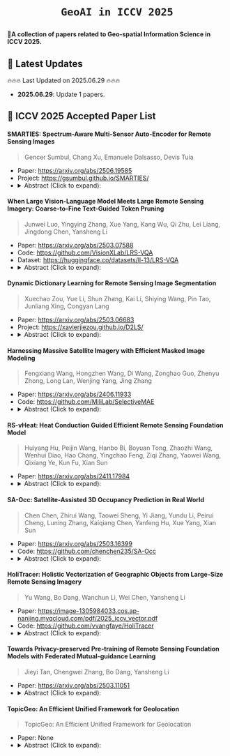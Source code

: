 # <p align=center>`GeoAI in ICCV 2025`</p>

:star2:**A collection of papers related to Geo-spatial Information Science in ICCV 2025.**

## 📢 Latest Updates
:fire::fire::fire: Last Updated on 2025.06.29 :fire::fire::fire:
- **2025.06.29**: Update 1 papers.


## :memo: ICCV 2025 Accepted Paper List



#### SMARTIES: Spectrum-Aware Multi-Sensor Auto-Encoder for Remote Sensing Images

> Gencer Sumbul, Chang Xu, Emanuele Dalsasso, Devis Tuia

* Paper: https://arxiv.org/abs/2506.19585
* Project: https://gsumbul.github.io/SMARTIES/
* <details>
    <summary>Abstract (Click to expand):</summary>
  From optical sensors to microwave radars, leveraging the complementary strengths of remote sensing (RS) sensors is crucial for achieving dense spatio-temporal monitoring of our planet. In contrast, recent deep learning models, whether task-specific or foundational, are often specific to single sensors or to fixed combinations: adapting such models to different sensory inputs requires both architectural changes and re-training, limiting scalability and generalization across multiple RS sensors. On the contrary, a single model able to modulate its feature representations to accept diverse sensors as input would pave the way to agile and flexible multi-sensor RS data processing. To address this, we introduce SMARTIES, a generic and versatile foundation model lifting sensor-specific/dependent efforts and enabling scalability and generalization to diverse RS sensors: SMARTIES projects data from heterogeneous sensors into a shared spectrum-aware space, enabling the use of arbitrary combinations of bands both for training and inference. To obtain sensor-agnostic representations, we train a single, unified transformer model reconstructing masked multi-sensor data with cross-sensor token mixup. On both single- and multi-modal tasks across diverse sensors, SMARTIES outperforms previous models that rely on sensor-specific pertaining. 
  </details>


#### When Large Vision-Language Model Meets Large Remote Sensing Imagery: Coarse-to-Fine Text-Guided Token Pruning

> Junwei Luo, Yingying Zhang, Xue Yang, Kang Wu, Qi Zhu, Lei Liang, Jingdong Chen, Yansheng Li

* Paper: https://arxiv.org/abs/2503.07588
* Code: https://github.com/VisionXLab/LRS-VQA
* Dataset: https://huggingface.co/datasets/ll-13/LRS-VQA
* <details>
    <summary>Abstract (Click to expand):</summary>
    Efficient vision-language understanding of large Remote Sensing Images (RSIs) is meaningful but challenging. Current Large Vision-Language Models (LVLMs) typically employ limited pre-defined grids to process images, leading to information loss when handling gigapixel RSIs. Conversely, using unlimited grids significantly increases computational costs. To preserve image details while reducing computational complexity, we propose a text-guided token pruning method with Dynamic Image Pyramid (DIP) integration. Our method introduces: (i) a Region Focus Module (RFM) that leverages text-aware region localization capability to identify critical vision tokens, and (ii) a coarse-to-fine image tile selection and vision token pruning strategy based on DIP, which is guided by RFM outputs and avoids directly processing the entire large imagery. Additionally, existing benchmarks for evaluating LVLMs' perception ability on large RSI suffer from limited question diversity and constrained image sizes. We construct a new benchmark named LRS-VQA, which contains 7,333 QA pairs across 8 categories, with image length up to 27,328 pixels. Our method outperforms existing high-resolution strategies on four datasets using the same data. Moreover, compared to existing token reduction methods, our approach demonstrates higher efficiency under high-resolution settings.
  </details>


#### Dynamic Dictionary Learning for Remote Sensing Image Segmentation

> Xuechao Zou, Yue Li, Shun Zhang, Kai Li, Shiying Wang, Pin Tao, Junliang Xing, Congyan Lang

* Paper: https://arxiv.org/abs/2503.06683
* Project: https://xavierjiezou.github.io/D2LS/
* <details>
    <summary>Abstract (Click to expand):</summary>
    Remote sensing image segmentation faces persistent challenges in distinguishing morphologically similar categories and adapting to diverse scene variations. While existing methods rely on implicit representation learning paradigms, they often fail to dynamically adjust semantic embeddings according to contextual cues, leading to suboptimal performance in fine-grained scenarios such as cloud thickness differentiation. This work introduces a dynamic dictionary learning framework that explicitly models class ID embeddings through iterative refinement. The core contribution lies in a novel dictionary construction mechanism, where class-aware semantic embeddings are progressively updated via multi-stage alternating cross-attention querying between image features and dictionary embeddings. This process enables adaptive representation learning tailored to input-specific characteristics, effectively resolving ambiguities in intra-class heterogeneity and inter-class homogeneity. To further enhance discriminability, a contrastive constraint is applied to the dictionary space, ensuring compact intra-class distributions while maximizing inter-class separability. Extensive experiments across both coarse- and fine-grained datasets demonstrate consistent improvements over state-of-the-art methods, particularly in two online test benchmarks (LoveDA and UAVid).
  </details>



#### Harnessing Massive Satellite Imagery with Efficient Masked Image Modeling

> Fengxiang Wang, Hongzhen Wang, Di Wang, Zonghao Guo, Zhenyu Zhong, Long Lan, Wenjing Yang, Jing Zhang

* Paper: https://arxiv.org/abs/2406.11933
* Code: https://github.com/MiliLab/SelectiveMAE
* <details>
    <summary>Abstract (Click to expand):</summary>
    Masked Image Modeling (MIM) has become an essential method for building foundational visual models in remote sensing (RS). However, the limitations in size and diversity of existing RS datasets restrict the ability of MIM methods to learn generalizable representations. Additionally, conventional MIM techniques, which require reconstructing all tokens, introduce unnecessary computational overhead. To address these issues, we present a new pre-training pipeline for RS models, featuring the creation of a large-scale RS dataset and an efficient MIM approach. We curated a high-quality dataset named \textbf{OpticalRS-13M} by collecting publicly available RS datasets and processing them through exclusion, slicing, and deduplication. OpticalRS-13M comprises 13 million optical images covering various RS tasks, such as object detection and pixel segmentation. To enhance efficiency, we propose \textbf{SelectiveMAE}, a pre-training method that dynamically encodes and reconstructs semantically rich patch tokens, thereby reducing the inefficiencies of traditional MIM models caused by redundant background pixels in RS images. Extensive experiments show that OpticalRS-13M significantly improves classification, detection, and segmentation performance, while SelectiveMAE increases training efficiency over 2 times. This highlights the effectiveness and scalability of our pipeline in developing RS foundational models.
  </details>



#### RS-vHeat: Heat Conduction Guided Efficient Remote Sensing Foundation Model

> Huiyang Hu, Peijin Wang, Hanbo Bi, Boyuan Tong, Zhaozhi Wang, Wenhui Diao, Hao Chang, Yingchao Feng, Ziqi Zhang, Yaowei Wang, Qixiang Ye, Kun Fu, Xian Sun

* Paper: https://arxiv.org/abs/2411.17984
* <details>
    <summary>Abstract (Click to expand):</summary>
    Remote sensing foundation models largely break away from the traditional paradigm of designing task-specific models, offering greater scalability across multiple tasks. However, they face challenges such as low computational efficiency and limited interpretability, especially when dealing with large-scale remote sensing images. To overcome these, we draw inspiration from heat conduction, a physical process modeling local heat diffusion. Building on this idea, we are the first to explore the potential of using the parallel computing model of heat conduction to simulate the local region correlations in high-resolution remote sensing images, and introduce RS-vHeat, an efficient multi-modal remote sensing foundation model. Specifically, RS-vHeat 1) applies the Heat Conduction Operator (HCO) with a complexity of  and a global receptive field, reducing computational overhead while capturing remote sensing object structure information to guide heat diffusion; 2) learns the frequency distribution representations of various scenes through a self-supervised strategy based on frequency domain hierarchical masking and multi-domain reconstruction; 3) significantly improves efficiency and performance over state-of-the-art techniques across 4 tasks and 10 datasets. Compared to attention-based remote sensing foundation models, we reduce memory usage by 84\%, FLOPs by 24\% and improves throughput by 2.7 times. The code will be made publicly available.
  </details>


#### SA-Occ: Satellite-Assisted 3D Occupancy Prediction in Real World

> Chen Chen, Zhirui Wang, Taowei Sheng, Yi Jiang, Yundu Li, Peirui Cheng, Luning Zhang, Kaiqiang Chen, Yanfeng Hu, Xue Yang, Xian Sun

* Paper: https://arxiv.org/abs/2503.16399
* Code: https://github.com/chenchen235/SA-Occ
* <details>
    <summary>Abstract (Click to expand):</summary>
    Existing vision-based 3D occupancy prediction methods are inherently limited in accuracy due to their exclusive reliance on street-view imagery, neglecting the potential benefits of incorporating satellite views. We propose SA-Occ, the first Satellite-Assisted 3D occupancy prediction model, which leverages GPS & IMU to integrate historical yet readily available satellite imagery into real-time applications, effectively mitigating limitations of ego-vehicle perceptions, involving occlusions and degraded performance in distant regions. To address the core challenges of cross-view perception, we propose: 1) Dynamic-Decoupling Fusion, which resolves inconsistencies in dynamic regions caused by the temporal asynchrony between satellite and street views; 2) 3D-Proj Guidance, a module that enhances 3D feature extraction from inherently 2D satellite imagery; and 3) Uniform Sampling Alignment, which aligns the sampling density between street and satellite views. Evaluated on Occ3D-nuScenes, SA-Occ achieves state-of-the-art performance, especially among single-frame methods, with a 39.05% mIoU (a 6.97% improvement), while incurring only 6.93 ms of additional latency per frame.
  </details>


#### HoliTracer: Holistic Vectorization of Geographic Objects from Large-Size Remote Sensing Imagery

> Yu Wang, Bo Dang, Wanchun Li, Wei Chen, Yansheng Li

* Paper: https://image-1305984033.cos.ap-nanjing.myqcloud.com/pdf/2025_iccv_vector.pdf
* Code: https://github.com/vvangfaye/HoliTracer
* <details>
    <summary>Abstract (Click to expand):</summary>
    With the increasing resolution of remote sensing imagery(RSI), large-size RSI has emerged as a vital data source for high-precision vector mapping of geographic objects. Existing methods are typically constrained to processing small image patches, which often leads to the loss of contextual information and produces fragmented vector outputs. To address these, this paper introduces HoliTracer, the first framework designed to holistically extract vectorized geographic objects from large-size RSI. In HoliTracer, we enhance segmentation of large-size RSI using the Context Attention Net (CAN), which employs a local-to-global attention mechanism to capture contextual dependencies. Furthermore, we achieve holistic vectorization through a robust pipeline that leverages the Mask Contour Reformer(MCR) to reconstruct polygons and the Polygon Sequence Tracer (PST) to trace vertices. Extensive experiments on large-size RSI datasets, including buildings, water bodies, and roads, demonstrate that HoliTracer outperforms stateof-the-art methods. 
  </details>


#### Towards Privacy-preserved Pre-training of Remote Sensing Foundation Models with Federated Mutual-guidance Learning

> Jieyi Tan, Chengwei Zhang, Bo Dang, Yansheng Li

* Paper: https://arxiv.org/abs/2503.11051
* <details>
    <summary>Abstract (Click to expand):</summary>
    Traditional Remote Sensing Foundation models (RSFMs) are pre-trained with a data-centralized paradigm, through self-supervision on large-scale curated remote sensing data. For each institution, however, pre-training RSFMs with limited data in a standalone manner may lead to suboptimal performance, while aggregating remote sensing data from multiple institutions for centralized pre-training raises privacy concerns. Seeking for collaboration is a promising solution to resolve this dilemma, where multiple institutions can collaboratively train RSFMs without sharing private data. In this paper, we propose a novel privacy-preserved pre-training framework (FedSense), which enables multiple institutions to collaboratively train RSFMs without sharing private data. However, it is a non-trivial task hindered by a vicious cycle, which results from model drift by remote sensing data heterogeneity and high communication overhead. To break this vicious cycle, we introduce Federated Mutual-guidance Learning. Specifically, we propose a Server-to-Clients Guidance (SCG) mechanism to guide clients updates towards global-flatness optimal solutions. Additionally, we propose a Clients-to-Server Guidance (CSG) mechanism to inject local knowledge into the server by low-bit communication. Extensive experiments on four downstream tasks demonstrate the effectiveness of our FedSense in both full-precision and communication-reduced scenarios, showcasing remarkable communication efficiency and performance gains.
  </details>


#### TopicGeo: An Efficient Unified Framework for Geolocation

> TopicGeo: An Efficient Unified Framework for Geolocation

* Paper: None
* <details>
    <summary>Abstract (Click to expand):</summary>
    在小尺度的查询图像与大量大尺度的地理参考图像之间建立空间对应关系的视觉地理定位技术已受到广泛关注。现有方法通常采用“先检索再匹配”的分离范式，但该范式存在计算效率低或精度受限的问题。为此，我们提出了一个统一的检索匹配框架TopicGeo，通过三项关键创新实现查询图像与参考图像的直接且精确匹配。首先我们将通过CLIP提示学习和语义蒸馏提取的文本对象语义（称为Topic即主题）嵌入地理定位框架，以消除多时相遥感图像中类内与类间的分布差异，同时提升处理效率。然后基于中心自适应标签分配与离群点剔除机制作为联合“检索-匹配”优化策略，确保了任务一致的特征学习与精确的空间对应关系。我们还引入了多层次的精细匹配流程，以进一步提升匹配的质量和数量。在大规模的合成与真实数据集上的评估表明，TopicGeo在检索召回率和匹配精度方面均具有较好的性能，同时保持了良好的计算效率。
  </details>





